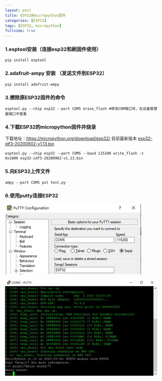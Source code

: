 ```yaml
---
layout: post
title: ESP32刷micropython固件
categories: [ESP32]
tags: [ESP32, micropython]
fullview: true
---
```


### 1.esptool安装（连接esp32和刷固件使用）

    pip install esptool

### 2.adafruit-ampy 安装 （发送文件到ESP32）

    pip install adafruit-ampy

### 3.擦除原ESP32固件的命令

    esptool.py --chip esp32 --port COM5 erase_flash #修改COM端口号，在设备管理器端口中查看

### 4.下载ESP32的micropython固件并烧录

下载地址：https://micropython.org/download/esp32/ 目前最新版本 [esp32-idf3-20200902-v1.13.bin](https://micropython.org/resources/firmware/esp32-idf3-20200902-v1.13.bin)

    esptool.py --chip esp32 --port COM5 --baud 115200 write_flash -z 0x1000 esp32-idf3-20200902-v1.13.bin

### 5.向ESP32上传文件

    ampy --port COM5 put test.py

### 6.使用putty连接ESP32

 ![putty_ESP32](/images/putty_esp32.jpg)

 ![putty_ESP32](/images/putty_esp32_1.jpg)





